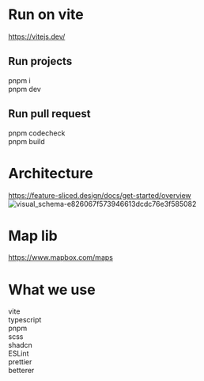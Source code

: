 # Run on vite
https://vitejs.dev/

## Run projects
   pnpm i \
   pnpm dev

 
## Run pull request
   pnpm codecheck \
   pnpm build

# Architecture
   https://feature-sliced.design/docs/get-started/overview
   ![visual_schema-e826067f573946613dcdc76e3f585082](https://github.com/Way-Flare/dagestan-frontend/assets/82215299/dc36960f-d3ba-4dad-befb-f4557f508202)

# Map lib
  https://www.mapbox.com/maps

# What we use
  vite \
  typescript \
  pnpm \
  scss \
  shadcn \
  ESLint \
  prettier \
  betterer
